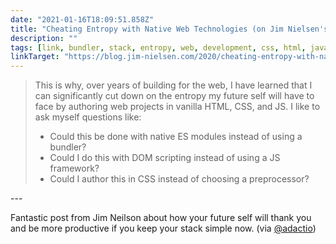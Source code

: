 ```yaml
---
date: "2021-01-16T18:09:51.858Z"
title: "Cheating Entropy with Native Web Technologies (on Jim Nielsen's Weblog)"
description: ""
tags: [link, bundler, stack, entropy, web, development, css, html, javascript, maintainability]
linkTarget: "https://blog.jim-nielsen.com/2020/cheating-entropy-with-native-web-tech/"
---
```

<blockquote>

This is why, over years of building for the web, I have learned that I can significantly cut down on the entropy my future self will have to face by authoring web projects in vanilla HTML, CSS, and JS. I like to ask myself questions like:
  
- Could this be done with native ES modules instead of using a bundler?
- Could I do this with DOM scripting instead of using a JS framework?
- Could I author this in CSS instead of choosing a preprocessor?

</blockquote>
---

Fantastic post from Jim Neilson about how your future self will thank you and be more productive if you keep your stack simple now. (via [@adactio](https://twitter.com/adactio))
